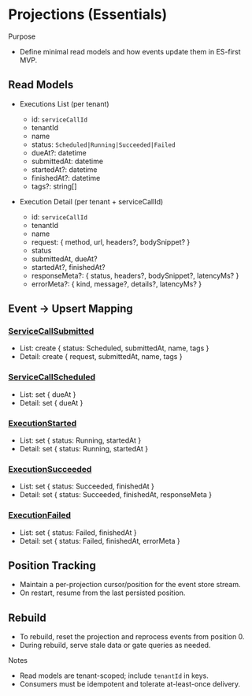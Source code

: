 # Projections (Essentials)

Purpose

- Define minimal read models and how events update them in ES-first MVP.

## Read Models

- Executions List (per tenant)

  - id: `serviceCallId`
  - tenantId
  - name
  - status: `Scheduled|Running|Succeeded|Failed`
  - dueAt?: datetime
  - submittedAt: datetime
  - startedAt?: datetime
  - finishedAt?: datetime
  - tags?: string[]

- Execution Detail (per tenant + serviceCallId)
  - id: `serviceCallId`
  - tenantId
  - name
  - request: { method, url, headers?, bodySnippet? }
  - status
  - submittedAt, dueAt?
  - startedAt?, finishedAt?
  - responseMeta?: { status, headers?, bodySnippet?, latencyMs? }
  - errorMeta?: { kind, message?, details?, latencyMs? }

## Event → Upsert Mapping

### [ServiceCallSubmitted]

- List: create { status: Scheduled, submittedAt, name, tags }
- Detail: create { request, submittedAt, name, tags }

### [ServiceCallScheduled]

- List: set { dueAt }
- Detail: set { dueAt }

### [ExecutionStarted]

- List: set { status: Running, startedAt }
- Detail: set { status: Running, startedAt }

### [ExecutionSucceeded]

- List: set { status: Succeeded, finishedAt }
- Detail: set { status: Succeeded, finishedAt, responseMeta }

### [ExecutionFailed]

- List: set { status: Failed, finishedAt }
- Detail: set { status: Failed, finishedAt, errorMeta }

## Position Tracking

- Maintain a per-projection cursor/position for the event store stream.
- On restart, resume from the last persisted position.

## Rebuild

- To rebuild, reset the projection and reprocess events from position 0.
- During rebuild, serve stale data or gate queries as needed.

Notes

- Read models are tenant-scoped; include `tenantId` in keys.
- Consumers must be idempotent and tolerate at-least-once delivery.

[ServiceCallSubmitted]: ./messages.md#servicecallsubmitted
[ServiceCallScheduled]: ./messages.md#servicecallscheduled
[ExecutionStarted]: ./messages.md#executionstarted
[ExecutionSucceeded]: ./messages.md#executionsucceeded
[ExecutionFailed]: ./messages.md#executionfailed
